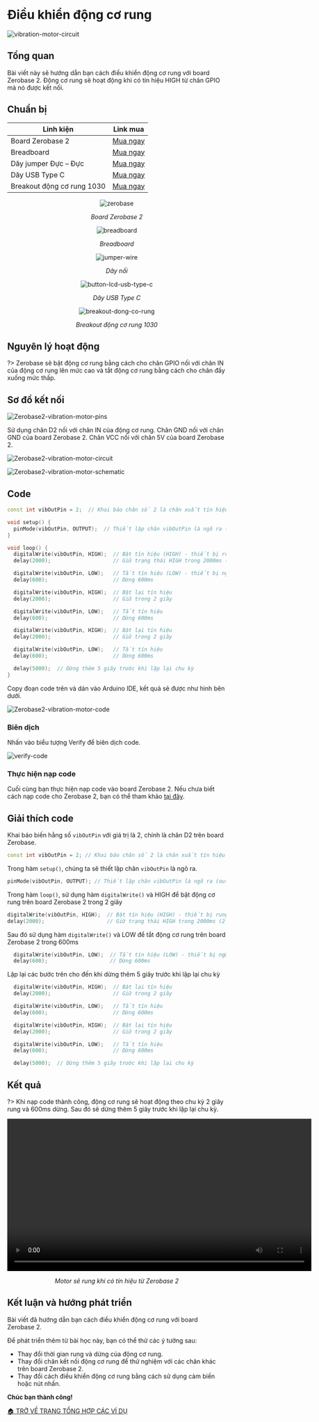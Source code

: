<br>
<br>
<br>

# Điều khiển động cơ rung

![vibration-motor-circuit](https://cdn.chipstack.vn/zerobase2/vibration-motor/vibration-motor-circuit.jpg)

## Tổng quan

Bài viết này sẽ hướng dẫn bạn cách điều khiển động cơ rung với board Zerobase 2. Động cơ rung sẽ hoạt động khi có tín hiệu HIGH từ chân GPIO mà nó được kết nối.

## Chuẩn bị

| Linh kiện |  Link mua |
| --- | --- |
| Board Zerobase 2 |[Mua ngay](https://chipstack.vn/san-pham/zerobase-2/) |
| Breadboard |[Mua ngay](https://chipstack.vn/san-pham/breadboard-830-lo/) |
| Dây jumper Đực – Đực | [Mua ngay](https://chipstack.vn/san-pham/day-jumper-duc-duc/) |
| Dây USB Type C |[Mua ngay](https://chipstack.vn/san-pham/day-usb-type-c-1m/) |
| Breakout động cơ rung 1030 | [Mua ngay](https://chipstack.vn/san-pham/breakout-dong-co-rung/) |

<div align="center">
    <img src="https://cdn.chipstack.vn/default/zerobase2-overview.png" alt="zerobase">
    <p><em>Board Zerobase 2</em></p>
</div>

<div align="center">
    <img src="https://cdn.chipstack.vn/default/breadboard.png" alt="breadboard">
    <p><em>Breadboard</em></p>
</div>

<div align="center">
    <img src="https://cdn.chipstack.vn/default/jumper-wire.png" alt="jumper-wire">
    <p><em>Dây nối</em></p>
</div>

<div align="center">
    <img src="https://cdn.chipstack.vn/default/usb-type-c.jpg" alt="button-lcd-usb-type-c">
    <p><em>Dây USB Type C</em></p>
</div>

<div align="center">
    <img src="https://cdn.chipstack.vn/zerobase2/vibration-motor/breakout-dong-co-rung.jpg" alt="breakout-dong-co-rung">
    <p><em>Breakout động cơ rung 1030</em></p>
</div>

## Nguyên lý hoạt động

?> Zerobase sẽ bật động cơ rung bằng cách cho chân GPIO nối với chân IN của động cơ rung lên mức cao và tắt động cơ rung bằng cách cho chân đấy xuống mức thấp.

## Sơ đồ kết nối

![Zerobase2-vibration-motor-pins](https://cdn.chipstack.vn/zerobase2/vibration-motor/vibration-motor-pins.png)

Sử dụng chân D2 nối với chân IN của động cơ rung. Chân GND nối với chân GND của board Zerobase 2. Chân VCC nối với chân 5V của board Zerobase 2.

![Zerobase2-vibration-motor-circuit](https://cdn.chipstack.vn/zerobase2/vibration-motor/vibration-motor-circuit.jpg)

![Zerobase2-vibration-motor-schematic](https://cdn.chipstack.vn/zerobase2/vibration-motor/vibration-motor-schematic.png)

## Code

```cpp
const int vibOutPin = 2;  // Khai báo chân số 2 là chân xuất tín hiệu (cho motor rung)

void setup() {
  pinMode(vibOutPin, OUTPUT);  // Thiết lập chân vibOutPin là ngõ ra (output)
}

void loop() {
  digitalWrite(vibOutPin, HIGH);  // Bật tín hiệu (HIGH) - thiết bị rung hoạt động
  delay(2000);                    // Giữ trạng thái HIGH trong 2000ms (2 giây)

  digitalWrite(vibOutPin, LOW);   // Tắt tín hiệu (LOW) - thiết bị ngừng rung
  delay(600);                     // Dừng 600ms

  digitalWrite(vibOutPin, HIGH);  // Bật lại tín hiệu
  delay(2000);                    // Giữ trong 2 giây

  digitalWrite(vibOutPin, LOW);   // Tắt tín hiệu
  delay(600);                     // Dừng 600ms

  digitalWrite(vibOutPin, HIGH);  // Bật lại tín hiệu
  delay(2000);                    // Giữ trong 2 giây

  digitalWrite(vibOutPin, LOW);   // Tắt tín hiệu
  delay(600);                     // Dừng 600ms

  delay(5000);  // Dừng thêm 5 giây trước khi lặp lại chu kỳ
}
```

Copy đoạn code trên và dán vào Arduino IDE, kết quả sẽ được như hình bên dưới.

![Zerobase2-vibration-motor-code](https://cdn.chipstack.vn/zerobase2/vibration-motor/vibration-motor-code.png)

### Biên dịch

Nhấn vào biểu tượng Verify để biên dịch code.

![verify-code](https://cdn.chipstack.vn/default/verify-code.png "verify-code]")

### Thực hiện nạp code
Cuối cùng bạn thực hiện nạp code vào board Zerobase 2. Nếu chưa biết cách nạp code cho Zerobase 2, bạn có thể tham khảo [tại đây](https://zerobase.chipstack.vn/#/vi/zerobase-2/quickstart).

## Giải thích code

Khai báo biến hằng số `vibOutPin` với giá trị là 2, chính là chân D2 trên board Zerobase.

```cpp
const int vibOutPin = 2; // Khai báo chân số 2 là chân xuất tín hiệu (cho motor rung)
```

Trong hàm `setup()`, chúng ta sẽ thiết lập chân `vibOutPin` là ngõ ra.

```cpp
pinMode(vibOutPin, OUTPUT); // Thiết lập chân vibOutPin là ngõ ra (output)
```

Trong hàm `loop()`, sử dụng hàm `digitalWrite()` và HIGH để bật động cơ rung trên board Zerobase 2 trong 2 giây
```cpp
digitalWrite(vibOutPin, HIGH);  // Bật tín hiệu (HIGH) - thiết bị rung hoạt động
delay(2000);                    // Giữ trạng thái HIGH trong 2000ms (2 giây)
```

Sau đó sử dụng hàm `digitalWrite()` và LOW để tắt động cơ rung trên board Zerobase 2 trong 600ms
```cpp
  digitalWrite(vibOutPin, LOW);  // Tắt tín hiệu (LOW) - thiết bị ngừng rung
  delay(600);                    // Dừng 600ms
```

Lặp lại các bước trên cho đến khi dừng thêm 5 giây trước khi lặp lại chu kỳ

```cpp
  digitalWrite(vibOutPin, HIGH);  // Bật lại tín hiệu
  delay(2000);                    // Giữ trong 2 giây

  digitalWrite(vibOutPin, LOW);   // Tắt tín hiệu
  delay(600);                     // Dừng 600ms

  digitalWrite(vibOutPin, HIGH);  // Bật lại tín hiệu
  delay(2000);                    // Giữ trong 2 giây

  digitalWrite(vibOutPin, LOW);   // Tắt tín hiệu
  delay(600);                     // Dừng 600ms

  delay(5000);  // Dừng thêm 5 giây trước khi lặp lại chu kỳ
```

## Kết quả

?> Khi nạp code thành công, động cơ rung sẽ hoạt động theo chu kỳ 2 giây rung và 600ms dừng. Sau đó sẽ dừng thêm 5 giây trước khi lặp lại chu kỳ.


<div align="center">
    <video controls style="width: 700px; height: auto;">
        <source src="https://cdn.chipstack.vn/zerobase2/vibration-motor/vibration-motor-result.mp4" type="video/mp4">
        Trình duyệt của bạn không hỗ trợ video.
    </video>
    <p><em>Motor sẽ rung khi có tín hiệu từ Zerobase 2</em></p>
</div>

## Kết luận và hướng phát triển

Bài viết đã hướng dẫn bạn cách điều khiển động cơ rung với board Zerobase 2.

Để phát triển thêm từ bài học này, bạn có thể thử các ý tưởng sau:

- Thay đổi thời gian rung và dừng của động cơ rung.
- Thay đổi chân kết nối động cơ rung để thử nghiệm với các chân khác trên board Zerobase 2.
- Thay đổi cách điều khiển động cơ rung bằng cách sử dụng cảm biến hoặc nút nhấn.

**Chúc bạn thành công!**

[🏠 TRỞ VỀ TRANG TỔNG HỢP CÁC VÍ DỤ](vi/zerobase-2/examples.md)



